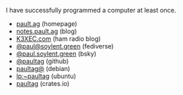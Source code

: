 I have successfully programmed a computer at least once.

<p>
  <ul>
    <li><a rel="me" href="https://pault.ag/">pault.ag</a> (homepage)</li>
    <li><a rel="me" href="https://notes.pault.ag/">notes.pault.ag</a> (blog)</li>
    <li><a rel="me" href="https://k3xec.com/">K3XEC.com</a> (ham radio blog)</li>
    <li><a rel="me" href="https://soylent.green/@paul">@paul@soylent.green</a> (fediverse)</li>
    <li><a rel="me" href="https://bsky.app/profile/paul.soylent.green">@paul.soylent.green</a> (bsky)</li>
    <li><a rel="me" href="https://github.com/paultag">@paultag</a> (github)</li>
    <li><a rel="me" href="https://people.debian.org/~paultag/">paultag@</a> (debian)</li>
    <li><a rel="me" href="https://launchpad.net/~paultag/">lp:~paultag</a> (ubuntu)</li>
    <li><a rel="me" href="https://crates.io/users/paultag">paultag</a> (crates.io)</li>
  </ul>
</p>
